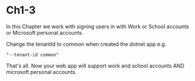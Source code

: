 # Ch1-3

In this Chapter we work with signing users in with Work
or School accounts or Microsoft personal accounts.

Change the  tenantId to common when created the dotnet app e.g.
```
"--tenant-id common"
```
That's all. Now your web app will support work and school accounts AND
microsoft personal accounts.

